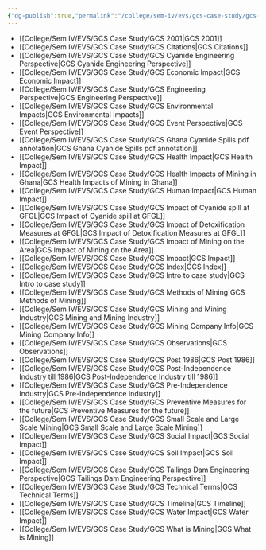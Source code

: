 ```yaml
---
{"dg-publish":true,"permalink":"/college/sem-iv/evs/gcs-case-study/gcs-case-study/","tags":["favorite"]}
---
```



- [[College/Sem IV/EVS/GCS Case Study/GCS 2001\|GCS 2001]]
- [[College/Sem IV/EVS/GCS Case Study/GCS Citations\|GCS Citations]]
- [[College/Sem IV/EVS/GCS Case Study/GCS Cyanide Engineering Perspective\|GCS Cyanide Engineering Perspective]]
- [[College/Sem IV/EVS/GCS Case Study/GCS Economic Impact\|GCS Economic Impact]]
- [[College/Sem IV/EVS/GCS Case Study/GCS Engineering Perspective\|GCS Engineering Perspective]]
- [[College/Sem IV/EVS/GCS Case Study/GCS Environmental Impacts\|GCS Environmental Impacts]]
- [[College/Sem IV/EVS/GCS Case Study/GCS Event Perspective\|GCS Event Perspective]]
- [[College/Sem IV/EVS/GCS Case Study/GCS Ghana Cyanide Spills pdf annotation\|GCS Ghana Cyanide Spills pdf annotation]]
- [[College/Sem IV/EVS/GCS Case Study/GCS Health Impact\|GCS Health Impact]]
- [[College/Sem IV/EVS/GCS Case Study/GCS Health Impacts of Mining in Ghana\|GCS Health Impacts of Mining in Ghana]]
- [[College/Sem IV/EVS/GCS Case Study/GCS Human Impact\|GCS Human Impact]]
- [[College/Sem IV/EVS/GCS Case Study/GCS Impact of Cyanide spill at GFGL\|GCS Impact of Cyanide spill at GFGL]]
- [[College/Sem IV/EVS/GCS Case Study/GCS Impact of Detoxification Measures at GFGL\|GCS Impact of Detoxification Measures at GFGL]]
- [[College/Sem IV/EVS/GCS Case Study/GCS Impact of Mining on the Area\|GCS Impact of Mining on the Area]]
- [[College/Sem IV/EVS/GCS Case Study/GCS Impact\|GCS Impact]]
- [[College/Sem IV/EVS/GCS Case Study/GCS Index\|GCS Index]]
- [[College/Sem IV/EVS/GCS Case Study/GCS Intro to case study\|GCS Intro to case study]]
- [[College/Sem IV/EVS/GCS Case Study/GCS Methods of Mining\|GCS Methods of Mining]]
- [[College/Sem IV/EVS/GCS Case Study/GCS Mining and Mining Industry\|GCS Mining and Mining Industry]]
- [[College/Sem IV/EVS/GCS Case Study/GCS Mining Company Info\|GCS Mining Company Info]]
- [[College/Sem IV/EVS/GCS Case Study/GCS Observations\|GCS Observations]]
- [[College/Sem IV/EVS/GCS Case Study/GCS Post 1986\|GCS Post 1986]]
- [[College/Sem IV/EVS/GCS Case Study/GCS Post-Independence Industry till 1986\|GCS Post-Independence Industry till 1986]]
- [[College/Sem IV/EVS/GCS Case Study/GCS Pre-Independence Industry\|GCS Pre-Independence Industry]]
- [[College/Sem IV/EVS/GCS Case Study/GCS Preventive Measures for the future\|GCS Preventive Measures for the future]]
- [[College/Sem IV/EVS/GCS Case Study/GCS Small Scale and Large Scale Mining\|GCS Small Scale and Large Scale Mining]]
- [[College/Sem IV/EVS/GCS Case Study/GCS Social Impact\|GCS Social Impact]]
- [[College/Sem IV/EVS/GCS Case Study/GCS Soil Impact\|GCS Soil Impact]]
- [[College/Sem IV/EVS/GCS Case Study/GCS Tailings Dam Engineering Perspective\|GCS Tailings Dam Engineering Perspective]]
- [[College/Sem IV/EVS/GCS Case Study/GCS Technical Terms\|GCS Technical Terms]]
- [[College/Sem IV/EVS/GCS Case Study/GCS Timeline\|GCS Timeline]]
- [[College/Sem IV/EVS/GCS Case Study/GCS Water Impact\|GCS Water Impact]]
- [[College/Sem IV/EVS/GCS Case Study/GCS What is Mining\|GCS What is Mining]]


